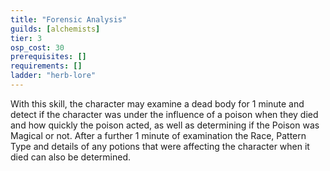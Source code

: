 ```yaml
---
title: "Forensic Analysis"
guilds: [alchemists]
tier: 3
osp_cost: 30
prerequisites: []
requirements: []
ladder: "herb-lore"
---
```

With this skill, the character may examine a dead body for 1 minute and detect if the character was under the influence of a poison when they died and how quickly the poison acted, as well as determining if the Poison was Magical or not. After a further 1 minute of examination the Race, Pattern Type and details of any potions that were affecting the character when it died can also be determined.